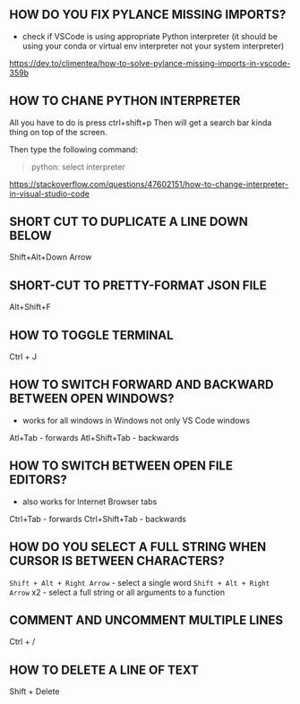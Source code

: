 ## HOW DO YOU FIX PYLANCE MISSING IMPORTS?

- check if VSCode is using appropriate Python interpreter (it should be using your conda or virtual env interpreter not your system interpreter)

<https://dev.to/climentea/how-to-solve-pylance-missing-imports-in-vscode-359b>

## HOW TO CHANE PYTHON INTERPRETER

All you have to do is press ctrl+shift+p Then will get a search bar kinda thing on top of the screen.

Then type the following command:

> python: select interpreter

<https://stackoverflow.com/questions/47602151/how-to-change-interpreter-in-visual-studio-code>

## SHORT CUT TO DUPLICATE A LINE DOWN BELOW

Shift+Alt+Down Arrow

## SHORT-CUT TO PRETTY-FORMAT JSON FILE

Alt+Shift+F

## HOW TO TOGGLE TERMINAL

Ctrl + J

## HOW TO SWITCH FORWARD AND BACKWARD BETWEEN OPEN WINDOWS?

- works for all windows in Windows not only VS Code windows

Atl+Tab - forwards
Atl+Shift+Tab - backwards

## HOW TO SWITCH BETWEEN OPEN FILE EDITORS?

- also works for Internet Browser tabs

Ctrl+Tab - forwards
Ctrl+Shift+Tab - backwards

## HOW DO YOU SELECT A FULL STRING WHEN CURSOR IS BETWEEN CHARACTERS?

`Shift + Alt + Right Arrow` - select a single word
`Shift + Alt + Right Arrow` x2 - select a full string or all arguments to a function

## COMMENT AND UNCOMMENT MULTIPLE LINES

Ctrl + /

## HOW TO DELETE A LINE OF TEXT

Shift + Delete